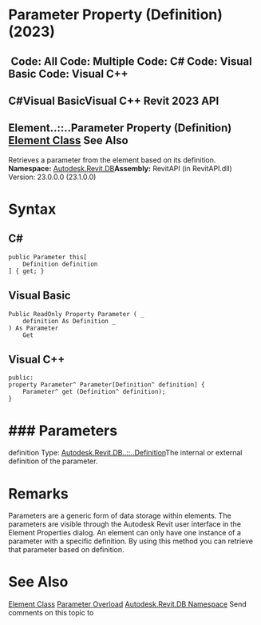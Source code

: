 # Parameter Property (Definition) (2023)

﻿
 Code: All Code: Multiple Code: C# Code: Visual Basic Code: Visual C++   
---  
C#Visual BasicVisual C++
Revit 2023 API  
---  
Element..::..Parameter Property (Definition)  
[Element Class](eb16114f-69ea-f4de-0d0d-f7388b105a16.md "Element Class") See Also  
---  
Retrieves a parameter from the element based on its definition.
**Namespace:** [Autodesk.Revit.DB](87546ba7-461b-c646-cbb1-2cb8f5bff8b2.md "Autodesk.Revit.DB Namespace")**Assembly:** RevitAPI (in RevitAPI.dll) Version: 23.0.0.0 (23.1.0.0)
# Syntax
C#  
---  
```text
public Parameter this[
	Definition definition
] { get; }
```
  
Visual Basic  
---  
```text
Public ReadOnly Property Parameter ( _
	definition As Definition _
) As Parameter
	Get
```
  
Visual C++  
---  
```text
public:
property Parameter^ Parameter[Definition^ definition] {
	Parameter^ get (Definition^ definition);
}
```
  
# ### Parameters
definition
    Type: [Autodesk.Revit.DB..::..Definition](8fe04f37-04e1-9e93-ffdb-e3900908e42a.md "Definition Class")The internal or external definition of the parameter.
# Remarks
Parameters are a generic form of data storage within elements. The parameters are visible through the Autodesk Revit user interface in the Element Properties dialog. An element can only have one instance of a parameter with a specific definition. By using this method you can retrieve that parameter based on definition.
# See Also
[Element Class](eb16114f-69ea-f4de-0d0d-f7388b105a16.md "Element Class")
[Parameter Overload](a742d71a-b415-9e99-2978-abd3b5bae7f2.md "Parameter Property")
[Autodesk.Revit.DB Namespace](87546ba7-461b-c646-cbb1-2cb8f5bff8b2.md "Autodesk.Revit.DB Namespace")
Send comments on this topic to 